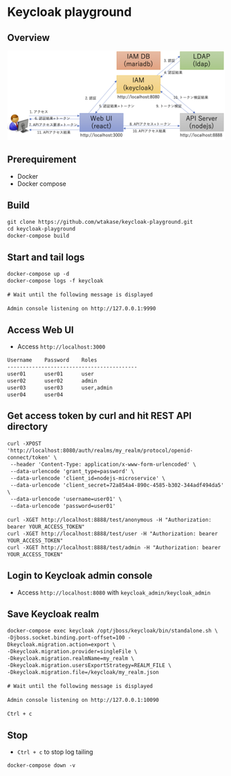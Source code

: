 Keycloak playground
====

## Overview

![overview](https://github.com/wtakase/keycloak-playground/blob/main/img/keycloak_playground.png "overview")


## Prerequirement
* Docker
* Docker compose


## Build

```
git clone https://github.com/wtakase/keycloak-playground.git
cd keycloak-playground
docker-compose build
```

## Start and tail logs

```
docker-compose up -d
docker-compose logs -f keycloak

# Wait until the following message is displayed

Admin console listening on http://127.0.0.1:9990
```

## Access Web UI

* Access `http://localhost:3000`

```
Username	Password	Roles
------------------------------------------
user01		user01		user
user02		user02		admin
user03		user03		user,admin
user04		user04
```

## Get access token by curl and hit REST API directory

```
curl -XPOST 'http://localhost:8080/auth/realms/my_realm/protocol/openid-connect/token' \
 --header 'Content-Type: application/x-www-form-urlencoded' \
 --data-urlencode 'grant_type=password' \
 --data-urlencode 'client_id=nodejs-microservice' \
 --data-urlencode 'client_secret=72a854a4-890c-4585-b302-344adf494da5' \
 --data-urlencode 'username=user01' \
 --data-urlencode 'password=user01'

curl -XGET http://localhost:8888/test/anonymous -H "Authorization: bearer YOUR_ACCESS_TOKEN"
curl -XGET http://localhost:8888/test/user -H "Authorization: bearer YOUR_ACCESS_TOKEN"
curl -XGET http://localhost:8888/test/admin -H "Authorization: bearer YOUR_ACCESS_TOKEN"
```


## Login to Keycloak admin console

* Access `http://localhost:8080` with `keycloak_admin/keycloak_admin`


## Save Keycloak realm

```
docker-compose exec keycloak /opt/jboss/keycloak/bin/standalone.sh \
-Djboss.socket.binding.port-offset=100 -Dkeycloak.migration.action=export \
-Dkeycloak.migration.provider=singleFile \
-Dkeycloak.migration.realmName=my_realm \
-Dkeycloak.migration.usersExportStrategy=REALM_FILE \
-Dkeycloak.migration.file=/keycloak/my_realm.json

# Wait until the following message is displayed

Admin console listening on http://127.0.0.1:10090

Ctrl + c
```

## Stop

* `Ctrl + c` to stop log tailing

```
docker-compose down -v
```
